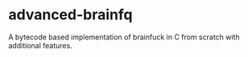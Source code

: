 # advanced-brainfq
A bytecode based implementation of brainfuck in C from scratch with additional features.
